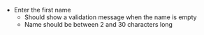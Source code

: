 * Enter the first name
    * Should show a validation message when the name is empty
    * Name should be between 2 and 30 characters long